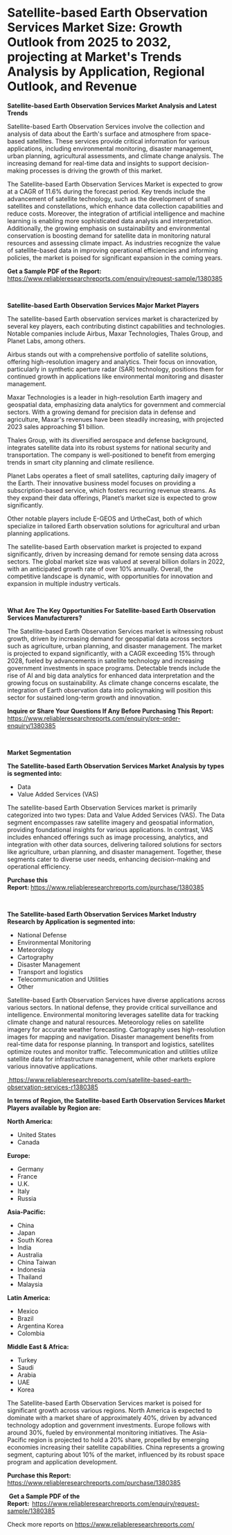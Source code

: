 <p><h1>Satellite-based Earth Observation Services Market Size: Growth Outlook from 2025 to 2032, projecting at Market's Trends Analysis by Application, Regional Outlook, and Revenue</h1></p><p><strong>Satellite-based Earth Observation Services Market Analysis and Latest Trends</strong></p>
<p><p>Satellite-based Earth Observation Services involve the collection and analysis of data about the Earth's surface and atmosphere from space-based satellites. These services provide critical information for various applications, including environmental monitoring, disaster management, urban planning, agricultural assessments, and climate change analysis. The increasing demand for real-time data and insights to support decision-making processes is driving the growth of this market.</p><p>The Satellite-based Earth Observation Services Market is expected to grow at a CAGR of 11.6% during the forecast period. Key trends include the advancement of satellite technology, such as the development of small satellites and constellations, which enhance data collection capabilities and reduce costs. Moreover, the integration of artificial intelligence and machine learning is enabling more sophisticated data analysis and interpretation. Additionally, the growing emphasis on sustainability and environmental conservation is boosting demand for satellite data in monitoring natural resources and assessing climate impact. As industries recognize the value of satellite-based data in improving operational efficiencies and informing policies, the market is poised for significant expansion in the coming years.</p></p>
<p><strong>Get a Sample PDF of the Report:&nbsp;</strong> <a href="https://www.reliableresearchreports.com/enquiry/request-sample/1380385?utm_campaign=3037&utm_medium=2&utm_source=Github&utm_content=ia&utm_term=11032025&utm_id=satellite-based-earth-observation-services">https://www.reliableresearchreports.com/enquiry/request-sample/1380385</a></p>
<p>&nbsp;</p>
<p><strong>Satellite-based Earth Observation Services Major Market Players</strong></p>
<p><p>The satellite-based Earth observation services market is characterized by several key players, each contributing distinct capabilities and technologies. Notable companies include Airbus, Maxar Technologies, Thales Group, and Planet Labs, among others.</p><p>Airbus stands out with a comprehensive portfolio of satellite solutions, offering high-resolution imagery and analytics. Their focus on innovation, particularly in synthetic aperture radar (SAR) technology, positions them for continued growth in applications like environmental monitoring and disaster management. </p><p>Maxar Technologies is a leader in high-resolution Earth imagery and geospatial data, emphasizing data analytics for government and commercial sectors. With a growing demand for precision data in defense and agriculture, Maxar's revenues have been steadily increasing, with projected 2023 sales approaching $1 billion.</p><p>Thales Group, with its diversified aerospace and defense background, integrates satellite data into its robust systems for national security and transportation. The company is well-positioned to benefit from emerging trends in smart city planning and climate resilience.</p><p>Planet Labs operates a fleet of small satellites, capturing daily imagery of the Earth. Their innovative business model focuses on providing a subscription-based service, which fosters recurring revenue streams. As they expand their data offerings, Planet’s market size is expected to grow significantly.</p><p>Other notable players include E-GEOS and UrtheCast, both of which specialize in tailored Earth observation solutions for agricultural and urban planning applications. </p><p>The satellite-based Earth observation market is projected to expand significantly, driven by increasing demand for remote sensing data across sectors. The global market size was valued at several billion dollars in 2022, with an anticipated growth rate of over 10% annually. Overall, the competitive landscape is dynamic, with opportunities for innovation and expansion in multiple industry verticals.</p></p>
<p>&nbsp;</p>
<p><strong>What Are The Key Opportunities For Satellite-based Earth Observation Services Manufacturers?</strong></p>
<p><p>The Satellite-based Earth Observation Services market is witnessing robust growth, driven by increasing demand for geospatial data across sectors such as agriculture, urban planning, and disaster management. The market is projected to expand significantly, with a CAGR exceeding 15% through 2028, fueled by advancements in satellite technology and increasing government investments in space programs. Detectable trends include the rise of AI and big data analytics for enhanced data interpretation and the growing focus on sustainability. As climate change concerns escalate, the integration of Earth observation data into policymaking will position this sector for sustained long-term growth and innovation.</p></p>
<p><strong>Inquire or Share Your Questions If Any Before Purchasing This Report:</strong> <a href="https://www.reliableresearchreports.com/enquiry/pre-order-enquiry/1380385?utm_campaign=3037&utm_medium=2&utm_source=Github&utm_content=ia&utm_term=11032025&utm_id=satellite-based-earth-observation-services">https://www.reliableresearchreports.com/enquiry/pre-order-enquiry/1380385</a></p>
<p>&nbsp;</p>
<p><strong>Market Segmentation</strong></p>
<p><strong>The Satellite-based Earth Observation Services Market Analysis by types is segmented into:</strong></p>
<p><ul><li>Data</li><li>Value Added Services (VAS)</li></ul></p>
<p><p>The satellite-based Earth Observation Services market is primarily categorized into two types: Data and Value Added Services (VAS). The Data segment encompasses raw satellite imagery and geospatial information, providing foundational insights for various applications. In contrast, VAS includes enhanced offerings such as image processing, analytics, and integration with other data sources, delivering tailored solutions for sectors like agriculture, urban planning, and disaster management. Together, these segments cater to diverse user needs, enhancing decision-making and operational efficiency.</p></p>
<p><strong>Purchase this Report:&nbsp;</strong><a href="https://www.reliableresearchreports.com/purchase/1380385?utm_campaign=3037&utm_medium=2&utm_source=Github&utm_content=ia&utm_term=11032025&utm_id=satellite-based-earth-observation-services">https://www.reliableresearchreports.com/purchase/1380385</a></p>
<p>&nbsp;</p>
<p><strong>The Satellite-based Earth Observation Services Market Industry Research by Application is segmented into:</strong></p>
<p><ul><li>National Defense</li><li>Environmental Monitoring</li><li>Meteorology</li><li>Cartography</li><li>Disaster Management</li><li>Transport and logistics</li><li>Telecommunication and Utilities</li><li>Other</li></ul></p>
<p><p>Satellite-based Earth Observation Services have diverse applications across various sectors. In national defense, they provide critical surveillance and intelligence. Environmental monitoring leverages satellite data for tracking climate change and natural resources. Meteorology relies on satellite imagery for accurate weather forecasting. Cartography uses high-resolution images for mapping and navigation. Disaster management benefits from real-time data for response planning. In transport and logistics, satellites optimize routes and monitor traffic. Telecommunication and utilities utilize satellite data for infrastructure management, while other markets explore various innovative applications.</p></p>
<p><a href="https://www.reliableresearchreports.com/satellite-based-earth-observation-services-r1380385?utm_campaign=3037&utm_medium=2&utm_source=Github&utm_content=ia&utm_term=11032025&utm_id=satellite-based-earth-observation-services">&nbsp;https://www.reliableresearchreports.com/satellite-based-earth-observation-services-r1380385</a></p>
<p><strong>In terms of Region, the Satellite-based Earth Observation Services Market Players available by Region are:</strong></p>
<p>
    <p> <strong> North America: </strong>
        <ul>
            <li>United States</li>
            <li>Canada</li>
        </ul>
        </p> 
    <p> <strong> Europe: </strong>
        <ul>
            <li>Germany</li>
            <li>France</li>
            <li>U.K.</li>
            <li>Italy</li>
            <li>Russia</li>
        </ul>
        </p> 
    <p> <strong> Asia-Pacific: </strong>
        <ul>
            <li>China</li>
            <li>Japan</li>
            <li>South Korea</li>
            <li>India</li>
            <li>Australia</li>
            <li>China Taiwan</li>
            <li>Indonesia</li>
            <li>Thailand</li>
            <li>Malaysia</li>
        </ul>
        </p> 
    <p> <strong> Latin America: </strong>
        <ul>
            <li>Mexico</li>
            <li>Brazil</li>
            <li>Argentina Korea</li>
            <li>Colombia</li>
        </ul>
        </p> 
    <p> <strong> Middle East & Africa: </strong>
        <ul>
            <li>Turkey</li>
            <li>Saudi</li>
            <li>Arabia</li>
            <li>UAE</li>
            <li>Korea</li>
        </ul>
    </p>
    </p>
<p><p>The Satellite-based Earth Observation Services market is poised for significant growth across various regions. North America is expected to dominate with a market share of approximately 40%, driven by advanced technology adoption and government investments. Europe follows with around 30%, fueled by environmental monitoring initiatives. The Asia-Pacific region is projected to hold a 20% share, propelled by emerging economies increasing their satellite capabilities. China represents a growing segment, capturing about 10% of the market, influenced by its robust space program and application development.</p></p>
<p><strong>Purchase this Report: </strong><a href="https://www.reliableresearchreports.com/purchase/1380385?utm_campaign=3037&utm_medium=2&utm_source=Github&utm_content=ia&utm_term=11032025&utm_id=satellite-based-earth-observation-services">https://www.reliableresearchreports.com/purchase/1380385</a></p>
<p>&nbsp;<strong>Get a Sample PDF of the Report:&nbsp;&nbsp;</strong><a href="https://www.reliableresearchreports.com/enquiry/request-sample/1380385?utm_campaign=3037&utm_medium=2&utm_source=Github&utm_content=ia&utm_term=11032025&utm_id=satellite-based-earth-observation-services">https://www.reliableresearchreports.com/enquiry/request-sample/1380385</a></p>
<p><strong></strong></p>
<p>Check more reports on <a href="https://www.reliableresearchreports.com/?utm_campaign=3037&utm_medium=2&utm_source=Github&utm_content=ia&utm_term=11032025&utm_id=satellite-based-earth-observation-services">https://www.reliableresearchreports.com/</a></p>